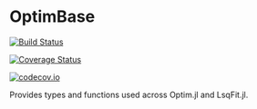 # OptimBase

[![Build Status](https://travis-ci.org/JuliaNLSolvers/OptimBase.jl.svg?branch=master)](https://travis-ci.org/JuliaNLSolvers/OptimBase.jl)

[![Coverage Status](https://coveralls.io/repos/JuliaNLSolvers/OptimBase.jl/badge.svg?branch=master&service=github)](https://coveralls.io/github/JuliaNLSolvers/OptimBase.jl?branch=master)

[![codecov.io](http://codecov.io/github/JuliaNLSolvers/OptimBase.jl/coverage.svg?branch=master)](http://codecov.io/github/JuliaNLSolvers/OptimBase.jl?branch=master)

Provides types and functions used across Optim.jl and LsqFit.jl.
